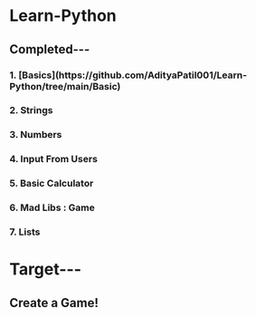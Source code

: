 # Learn-Python
<h2>Completed---
 <h3>  1. [Basics](https://github.com/AdityaPatil001/Learn-Python/tree/main/Basic)
 <h3>  2. Strings
 <h3>  3. Numbers
 <h3>  4. Input From Users
 <h3>  5. Basic Calculator
 <h3>  6. Mad Libs : Game
 <h3>  7. Lists
 <h3>

 <h1> Target---
 <h2> Create a Game!
